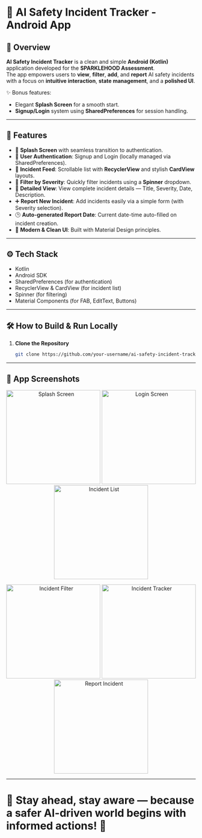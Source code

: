 # 🚀 AI Safety Incident Tracker - Android App

## 📝 Overview
**AI Safety Incident Tracker** is a clean and simple **Android (Kotlin)** application developed for the **SPARKLEHOOD Assessment**.  
The app empowers users to **view**, **filter**, **add**, and **report** AI safety incidents with a focus on **intuitive interaction**, **state management**, and a **polished UI**.

✨ Bonus features:
- Elegant **Splash Screen** for a smooth start.
- **Signup/Login** system using **SharedPreferences** for session handling.

---

## 🌟 Features

- 🚀 **Splash Screen** with seamless transition to authentication.
- 🔐 **User Authentication**: Signup and Login (locally managed via SharedPreferences).
- 📜 **Incident Feed**: Scrollable list with **RecyclerView** and stylish **CardView** layouts.
- 🎯 **Filter by Severity**: Quickly filter incidents using a **Spinner** dropdown.
- 📄 **Detailed View**: View complete incident details — Title, Severity, Date, Description.
- ➕ **Report New Incident**: Add incidents easily via a simple form (with Severity selection).
- 🕒 **Auto-generated Report Date**: Current date-time auto-filled on incident creation.
- 🧹 **Modern & Clean UI**: Built with Material Design principles.

---

## ⚙️ Tech Stack

- Kotlin
- Android SDK
- SharedPreferences (for authentication)
- RecyclerView & CardView (for incident list)
- Spinner (for filtering)
- Material Components (for FAB, EditText, Buttons)

---

## 🛠️ How to Build & Run Locally

1. **Clone the Repository**
   ```bash
   git clone https://github.com/your-username/ai-safety-incident-tracker.git

---

## 📸 App Screenshots

<p align="center">
  <img src="screenshots/img1.jpeg" alt="Splash Screen" width="250" />
  <img src="screenshots/img2.jpeg" alt="Login Screen" width="250" />
  <img src="screenshots/img3.jpeg" alt="Incident List" width="250" />
</p>
<p align="center">
  <img src="screenshots/img4.jpeg" alt="Incident Filter" width="250" />
  <img src="screenshots/img5.jpeg" alt="Incident Tracker" width="250" />
  <img src="screenshots/img6.jpeg" alt="Report Incident" width="250" />
</p>

---

# 🌟 Stay ahead, stay aware — because a safer AI-driven world begins with informed actions! 🚀
